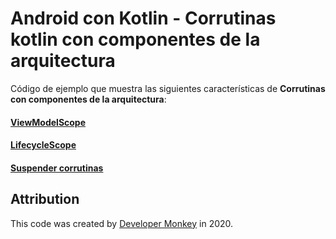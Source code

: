 # Android con Kotlin - Corrutinas kotlin con componentes de la arquitectura

Código de ejemplo que muestra las siguientes características de **Corrutinas con componentes de la arquitectura**:

#### [ViewModelScope]()

#### [LifecycleScope]()

#### [Suspender corrutinas]()

## Attribution

This code was created by [Developer Monkey](https://developermonkey.es) in 2020.
